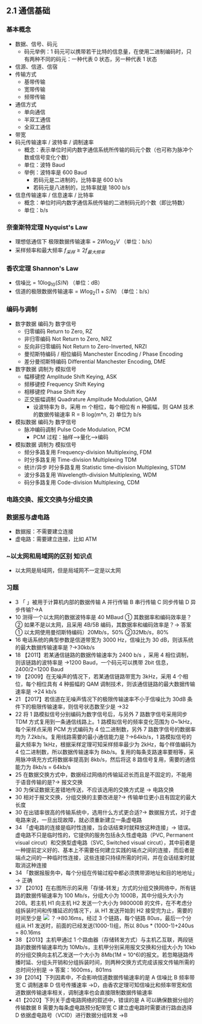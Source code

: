 ## 2.1 通信基础

### 基本概念

- 数据、信号、码元
  - 码元举例：1 码元可以携带若干比特的信息量，在使用二进制编码时，只有两种不同的码元：一种代表 0 状态，另一种代表 1 状态
- 信源、信道、信宿
- 传输方式
  - 基带传输
  - 宽带传输
  - 频带传输
- 通信方式
  - 单向通信
  - 半双工通信
  - 全双工通信
- 带宽
- 码元传输速率 / 波特率 / 调制速率
  - 概念：表示单位时间内数字通信系统所传输的码元个数（也可称为脉冲个数或信号变化个数）
  - 单位：波特 Baud
  - 举例：波特率是 600 Baud
    - 若码元是二进制的，比特率是 600 b/s
    - 若码元是八进制的，比特率就是 1800 b/s
- 信息传输速率 / 信息速率 / 比特率
  - 概念：单位时间内数字通信系统传输的二进制码元的个数（即比特数）
  - 单位：b/s

### 奈奎斯特定理 Nyquist's Law

- 理想低通信下 极限数据传输速率 = $2  W  \log_2V$ （单位：b/s）
- 采样频率和最大频率 $f_{采样} \ge 2  f_{最大频率}$

### 香农定理 Shannon's Law

- 信噪比 = $10  \log_{10} (S/N)$ （单位：dB）
- 信道的极限数据传输速率 = $W  \log_2(1 + S/N)$ （单位：b/s）

### 编码与调制

- 数字数据 编码为 数字信号
  - 归零编码 Return to Zero, RZ
  - 非归零编码 Not Return to Zero, NRZ
  - 反向非归零编码 Not Return to Zero-Inverted, NRZI
  - 曼彻斯特编码 / 相位编码 Manchester Encoding / Phase Encoding
  - 差分曼彻斯特编码 Differential Manchester Encoding, DME
- 数字数据 调制为 模拟信号
  - 幅移键控 Amplitude Shift Keying, ASK
  - 频移键控 Frequency Shift Keying
  - 相移键控 Phase Shift Key
  - 正交振幅调制 Quadrature Amplitude Modulation, QAM
    - 设波特率为 B，采用 m 个相位，每个相位有 n 种振幅，则 QAM 技术的数据传输速率 R = B log(m\*n, 2) 单位为 b/s
- 模拟数据 编码为 数字信号
  - 脉冲编码调制 Pulse Code Modulation, PCM
    - PCM 过程：抽样——>量化——>编码
- 模拟数据 调制为 模拟信号
  - 频分多路复用 Frequency-division Multiplexing, FDM
  - 时分多路复用 Time-division Multiplexing TDM
  - 统计/异步 时分多路复用 Statistic time-division Multiplexing, STDM
  - 波分多路复用 Wavelength-division Multiplexing, WDM
  - 码分多路复用 Code-division Multiplexing, CDM

### 电路交换、报文交换与分组交换

### 数据报与虚电路

- 数据报：不需要建立连接
- 虚电路：需要建立连接，比如 ATM

### ~以太网和局域网的区别 知识点

- 以太网是局域网，但是局域网不一定是以太网

### 习题

- 3 「 」被用于计算机内部的数据传输
  A 并行传输
  B 串行传输
  C 同步传输
  D 异步传输?→A
- 10 测得一个以太网的数据波特率是 40 MBaud
  ① 其数据率和编码效率是？
  ② 如果不是以太网，且采用 4B/5B 编码，其数据率和编码效率是？→ 答案
  ① 以太网使用曼彻斯特编码）20Mb/s，50%
  ②32Mb/s，80%
- 16 电话系统的典型参数是信道带宽为 3000 Hz，信噪比为 30 dB，则该系统的最大数据传输速率是 ?→30kb/s
- 18 【2011】若某通信链路的数据传输速率为 2400 b/s ，采用 4 相位调制，则该链路的波特率是 →1200 Baud，一个码元可以携带 2bit 信息，2400/2=1200 Baud
- 19 【2009】在无噪声的情况下，若某通信链路带宽为 3kHz，采用 4 个相位，每个相位具有 4 种振幅的 QAM 调制技术，则该通信链路的最大数据传输速率是 →24 kb/s
- 21 【2017】若信道在无噪声情况下的极限传输速率不小于信噪比为 30dB 条件下的极限传输速率，则信号状态数至少是 →32
- 22 将 1 路模拟信号分别编码为数字信号后，与另外 7 路数字信号采用同步 TDM 方式复用到一条通信线路上。1 路模拟信号的频率变化范围为 0~1kHz，每个采样点采用 PCM 方式编码为 4 位二进制数，另外 7 路数字信号的数据率均为 7.2kb/s。复用线路需要的最小通信能力是 ?→64kb/s，1 路模拟信号的最大频率为 1kHz，根据采样定理可知采样频率最少为 2kHz，每个样值编码为 4 位二进制数，所以数据传输速率为 8kb/s。复用的每条支路速率要相等，采用脉冲填充方式将数据率提高到 8kb/s，然后将这 8 路信号复用，需要的通信能力为 8kb/s = 64kb/s
- 25 在数据交换方式中，数据经过网络的传输延迟长而且是不固定的，不能用于语音传输的是?→ 报文交换
- 30 为保证数据无差错地传送，不应该选用的交换方式是 → 电路交换
- 30 相对于报文交换，分组交换的主要改进是?→ 传输单位更小且有固定的最大长度
- 30 在出错率很高的传输系统中，选用什么方式更合适?→ 数据报方式，对于虚电路来说，一旦出现故障，就必须重新建立一条虚电路
- 34 「虚电路的连接是临时性连接，当会话结束时就释放这种连接」→ 错误。虚电路不只是临时性的，它提供的服务包括永久性虚电路（PVC, Permanent visual circut）和交换型虚电路（SVC, Switched visual circut），其中前者是一种提前定义好的、基本上不需要任何建立实践的端点之间的连接，而后者是端点之间的一种临时性连接，这些连接只持续所需的时间，并在会话结束时就取消这种连接
- 34 「数据报服务中，每个分组在传输过程中都必须携带源地址和目的地地址」→ 正确
- 37 【2010】在右图所示的采用「存储-转发」方式的分组交换网络中，所有链路的数据传输速率为 100 Mb/s，分组大小为 1000B，其中分组头大小为 20B。若主机 H1 向主机 H2 发送一个大小为 980000B 的文件，在不考虑分组拆装时间和传播延迟的情况下，从 H1 发送开始到 H2 接受完为止，需要的时间至少是
  ![](local://D:/OneDrive/Documents/2021/RemNote/publish-cs/files/yIzFXKqCBD2OSMERPzG40HCqs53mNvQANFusrdt5mcfo5EilOrOt7JBRiAwwKj536fmryW6yAlIG3n68erJPkONsbVQKoyPYAfP_yznFDTonSVa0UqAvEo4s2t7Bpkbn.png) ？→80.16ms，经过 3 个链路，每个链路 80us，最后一个分组从 H1 发送时，前面的已经发送(1000-1)组，所以 80us \* (1000-1)+240us = 80.16ms
- 38 【2013】主机甲通过 1 个路由器（存储转发方式）与主机乙互联，两段链路的数据传输速率均为 10Mb/s，主机甲分别采用报文交换和分组大小为 10kb 的分组交换向主机乙发送一个大小为 8Mb(1M = 10^6)的报文。若忽略链路传播时延、分组头开销和分组拆装时间，则两种交换方式完成该报文传输所需的总时间分别是 → 答案：1600ms，801ms
- 39【2014】下列因素中，不会影响信道数据传输速率的是
  A 信噪比
  B 频率带宽
  C 调制速率
  D 信号传播速率 →D，由香农定理可知信噪比和频率带宽和信道数据传输速率相关，调制速率也会直接限制数据传输速率
- 41【2020】下列关于虚电路网络的叙述中，错误的是
  A 可以确保数据分组的传输数据
  B 需要为每条虚电路预分配带宽
  C 建立虚电路时需要进行路由选择
  D 依据虚电路号（VCID）进行数据分组转发 →B
